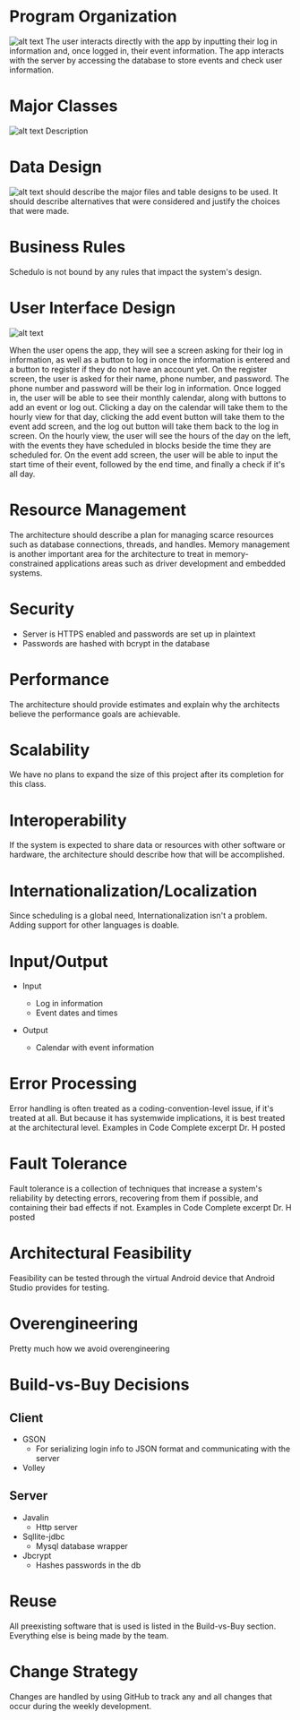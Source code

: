 # Program Organization
![alt text](/artifacts/Schedulo%20Architecture%20Context%20Diagram.png)
The user interacts directly with the app by inputting their log in information and, once logged in, their event information.
The app interacts with the server by accessing the database to store events and check user information.

# Major Classes
![alt text](/artifacts/Schedulo%20__%20Class%20Diagram.png)
Description

# Data Design
![alt text](/artifacts/Schedulo%20Architecture%20Server%20Component%20Diagram.jpg)
should describe the major files and table designs to be used.
It should describe alternatives that were considered and justify the choices
that were made.

# Business Rules
Schedulo is not bound by any rules that impact the system's design.

# User Interface Design

![alt text](/artifacts/UI%20Diagram.png)

When the user opens the app, they will see a screen asking for their log in information, as well as a button to log in once the information is entered and a button to register if they do not have an account yet.
On the register screen, the user is asked for their name, phone number, and password. The phone number and password will be their log in information.
Once logged in, the user will be able to see their monthly calendar, along with buttons to add an event or log out. Clicking a day on the calendar will take them to the hourly view for that day, clicking the add event button will take them to the event add screen, and the log out button will take them back to the log in screen.
On the hourly view, the user will see the hours of the day on the left, with the events they have scheduled in blocks beside the time they are scheduled for.
On the event add screen, the user will be able to input the start time of their event, followed by the end time, and finally a check if it's all day.

# Resource Management
The architecture should describe a plan for managing scarce resources such as
database connections, threads, and handles. Memory management is another
important area for the architecture to treat in memory-constrained
applications areas such as driver development and embedded systems.

# Security
* Server is HTTPS enabled and passwords are set up in plaintext
* Passwords are hashed with bcrypt in the database

# Performance
The architecture should provide estimates and explain why the architects
believe the performance goals are achievable. 

# Scalability
We have no plans to expand the size of this project after its completion for this class.

# Interoperability
If the system is expected to share data or resources with other software or
hardware, the architecture should describe how that will be accomplished.

# Internationalization/Localization

Since scheduling is a global need, Internationalization isn't a problem. Adding support for other languages is doable.

# Input/Output
* Input
	* Log in information
	* Event dates and times

* Output
	* Calendar with event information

# Error Processing
Error handling is often treated as a coding-convention-level issue, if it's
treated at all. But because it has systemwide implications, it is best treated at
the architectural level.
Examples in Code Complete excerpt Dr. H posted

# Fault Tolerance
Fault tolerance is a collection of techniques that increase a system's reliability
by detecting errors, recovering from them if possible, and containing their bad
effects if not.
Examples in Code Complete excerpt Dr. H posted

# Architectural Feasibility
Feasibility can be tested through the virtual Android device that Android Studio provides for testing.

# Overengineering
Pretty much how we avoid overengineering

# Build-vs-Buy Decisions
## Client
* GSON
    * For serializing login info to JSON format and communicating with the server
* Volley
## Server
* Javalin
   * Http server
* Sqllite-jdbc
   * Mysql database wrapper
* Jbcrypt
   * Hashes passwords in the db

# Reuse
All preexisting software that is used is listed in the Build-vs-Buy section. Everything else is being made by the team.

# Change Strategy
Changes are handled by using GitHub to track any and all changes that occur during the weekly development.
